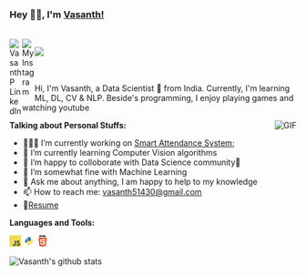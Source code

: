 ### Hey 👋🏽, I'm [Vasanth!](https://vasanthp.netlify.app/) 

<br/>

<a href="https://www.linkedin.com/in/vasanth-p-90826218b/">
  <img align="left" alt="Vasanth P LinkedIn" width="22px" src="https://cdn.jsdelivr.net/npm/simple-icons@v3/icons/linkedin.svg" />
</a>
<a href="https://www.instagram.com/vasanth_engineer_4949/">
  <img align="left" alt="My Instagram" width="22px" src="https://cdn.jsdelivr.net/npm/simple-icons@v3/icons/instagram.svg" />
</a>

![](https://visitor-badge.glitch.me/badge?page_id=Vasanthengineer4949.Vasanthengineer4949)


<br />

Hi, I'm Vasanth, a Data Scientist 🚀 from India. Currently, I'm  learning ML, DL, CV & NLP. Beside's programming, I enjoy playing games and watching youtube

  <img align="right" alt="GIF" src="https://media.giphy.com/media/836HiJc7pgzy8iNXCn/giphy.gif" />
  
**Talking about Personal Stuffs:**

- 👨🏽‍💻 I’m currently working on [Smart Attendance System](https://github.com/Vasanthengineer4949/Smart-Attendance-System);
- 🌱 I’m currently learning Computer Vision algorithms
- 👯 I’m happy to colloborate with Data Science community🤝
- 🤔 I’m somewhat fine with Machine Learning
- 💬 Ask me about anything, I am happy to help to my knowledge
- 📫 How to reach me: vasanth51430@gmail.com
- 📝[Resume](https://github.com/Vasanthengineer4949/Vasanthengineer4949/blob/main/MyResumeUpdated.pdf)

**Languages and Tools:**  

<code><img height="20" src="https://raw.githubusercontent.com/github/explore/80688e429a7d4ef2fca1e82350fe8e3517d3494d/topics/javascript/javascript.png"></code>
<code><img height="20" src="https://raw.githubusercontent.com/github/explore/80688e429a7d4ef2fca1e82350fe8e3517d3494d/topics/python/python.png"></code>
<code><img height="20" src="https://raw.githubusercontent.com/github/explore/80688e429a7d4ef2fca1e82350fe8e3517d3494d/topics/html/html.png"></code>

![Vasanth's github stats](https://github-readme-stats.vercel.app/api?username=Vasanthengineer4949&show_icons=true&hide_border=true)


